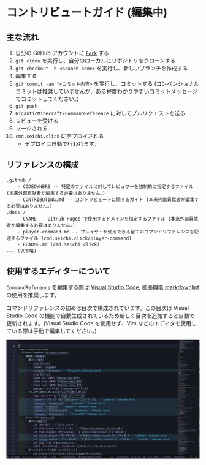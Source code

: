 # コントリビュートガイド (編集中)

## 主な流れ

1. 自分の GitHub アカウントに [`Fork`](https://github.com/GiganticMinecraft/CommandReference/fork) する
2. `git clone` を実行し、自分のローカルにリポジトリをクローンする
3. `git checkout -b <branch-name>` を実行し、新しいブランチを作成する
4. 編集する
5. `git commit -am "<コミット内容>` を実行し、コミットする (コンベンショナルコミットは推奨していませんが、ある程度わかりやすいコミットメッセージでコミットしてください。)
6. `git push`
7. `GiganticMinecraft/CommandReference` に対してプルリクエストを送る
8. レビューを受ける
9. マージされる
10. `cmd.seichi.click` にデプロイされる
    - デプロイは自動で行われます。

## リファレンスの構成

```text
.github /
    - CODEOWNERS -- 特定のファイルに対してレビュワーを強制的に指定するファイル (本来外部貢献者が編集する必要はありません。)
    - CONTRIBUTING.md -- コントリビュートに関するガイド (本来外部貢献者が編集する必要はありません。)
.docs /
    - CNAME -- GitHub Pages で使用するドメインを指定するファイル (本来外部貢献者が編集する必要はありません。)
    - player-command.md -- プレイヤーが使用できる全てのコマンドリファレンスを記述するファイル (cmd.seichi.click/player-command)
    - README.md (cmd.seichi.click)
--- (以下略)
```

## 使用するエディターについて

`CommandReference` を編集する際は [Visual Studio Code](https://code.visualstudio.com/), 拡張機能 [markdownlint](https://marketplace.visualstudio.com/items?itemName=DavidAnson.vscode-markdownlint) の使用を推奨します。

コマンドリファレンスの初めは目次で構成されています。この目次は Visual Studio Code の機能で自動生成されているため新しく目次を追加すると自動で更新されます。(Visual Studio Code を使用せず、Vim などのエディタを使用している際は手動で編集してください。)

![コマンドリファレンスの目次](./image/table-of-contents.png)
